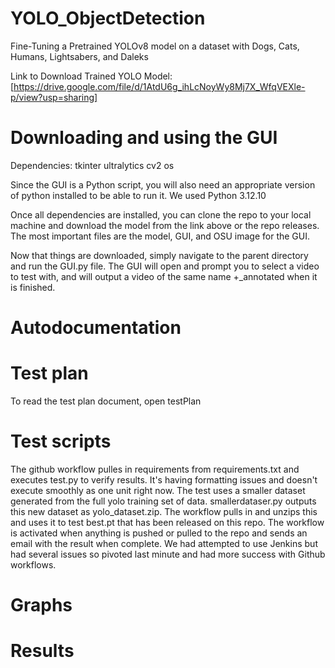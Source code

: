 # YOLO_ObjectDetection
Fine-Tuning a Pretrained YOLOv8 model on a dataset with Dogs, Cats, Humans, Lightsabers, and Daleks

Link to Download Trained YOLO Model: [https://drive.google.com/file/d/1AtdU6g_ihLcNoyWy8Mj7X_WfqVEXle-p/view?usp=sharing]


# Downloading and using the GUI
Dependencies:
tkinter
ultralytics
cv2
os

Since the GUI is a Python script, you will also need an appropriate version of python installed to be able to run it. We used Python 3.12.10

Once all dependencies are installed, you can clone the repo to your local machine and download the model from the link above or the repo releases. The most important files are the model, GUI, and OSU image for the GUI.

Now that things are downloaded, simply navigate to the parent directory and run the GUI.py file. The GUI will open and prompt you to select a video to test with, and will output a video of the same name +_annotated when it is finished. 

# Autodocumentation

# Test plan
To read the test plan document, open testPlan

# Test scripts
The github workflow pulles in requirements from requirements.txt and executes test.py to verify results. It's having formatting issues and doesn't execute smoothly as one unit right now. The test uses a smaller dataset generated from the full yolo training set of data. smallerdataser.py outputs this new dataset as yolo_dataset.zip. The workflow pulls in and unzips this and uses it to test best.pt that has been released on this repo. The workflow is activated when anything is pushed or pulled to the repo and sends an email with the result when complete. 
We had attempted to use Jenkins but had several issues so pivoted last minute and had more success with Github workflows.

# Graphs

# Results
